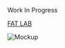 Work In Progress

[FAT LAB](http://fffff.at)

![Mockup](http://jamiedubs.com/screenshots/viral_video_vandalism_diagram-20130513-103302.jpg)

